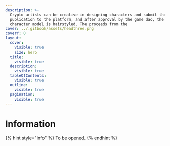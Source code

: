 ```yaml
---
description: >-
  Crypto artists can be creative in designing characters and submit them for
  publication to the platform, and after approval by the game dao, the new
  character model is hairstyled. The proceeds from the
cover: ../.gitbook/assets/headthree.png
coverY: 0
layout:
  cover:
    visible: true
    size: hero
  title:
    visible: true
  description:
    visible: true
  tableOfContents:
    visible: true
  outline:
    visible: true
  pagination:
    visible: true
---
```


# Information

{% hint style="info" %}
To be opened.
{% endhint %}
